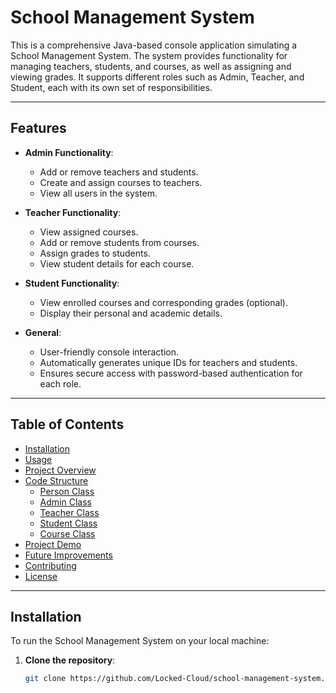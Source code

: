 # School Management System

This is a comprehensive Java-based console application simulating a School Management System. The system provides functionality for managing teachers, students, and courses, as well as assigning and viewing grades. It supports different roles such as Admin, Teacher, and Student, each with its own set of responsibilities.

---

## Features

- **Admin Functionality**:
  - Add or remove teachers and students.
  - Create and assign courses to teachers.
  - View all users in the system.
  
- **Teacher Functionality**:
  - View assigned courses.
  - Add or remove students from courses.
  - Assign grades to students.
  - View student details for each course.

- **Student Functionality**:
  - View enrolled courses and corresponding grades (optional).
  - Display their personal and academic details.

- **General**:
  - User-friendly console interaction.
  - Automatically generates unique IDs for teachers and students.
  - Ensures secure access with password-based authentication for each role.

---

## Table of Contents

- [Installation](#installation)
- [Usage](#usage)
- [Project Overview](#project-overview)
- [Code Structure](#code-structure)
  - [Person Class](#person-class)
  - [Admin Class](#admin-class)
  - [Teacher Class](#teacher-class)
  - [Student Class](#student-class)
  - [Course Class](#course-class)
- [Project Demo](#project-demo)
- [Future Improvements](#future-improvements)
- [Contributing](#contributing)
- [License](#license)

---

## Installation

To run the School Management System on your local machine:

1. **Clone the repository**:
   ```bash
   git clone https://github.com/Locked-Cloud/school-management-system.git
